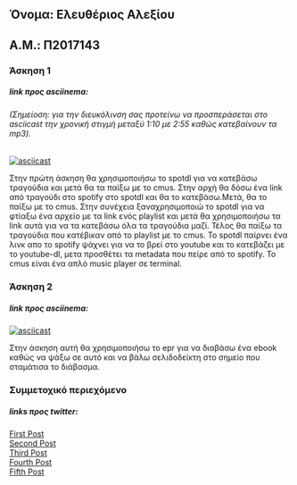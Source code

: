 ## Όνομα: Ελευθέριος Αλεξίου
## Α.Μ.: Π2017143

### Άσκηση 1

##### link προς asciinema:
###### (Σημείοση: για την διευκόλινση σας προτείνω να προσπεράσεται στο asciicast την χρονική στιγμή μεταξύ 1:10 με 2:55 καθώς κατεβαίνουν τα mp3).
[![asciicast](https://asciinema.org/a/Wa25N3OW6TW57ixUHj8mYBJQ0.svg)](https://asciinema.org/a/Wa25N3OW6TW57ixUHj8mYBJQ0)

Στην πρώτη άσκηση θα χρησιμοποιήσω το spotdl για να κατεβάσω τραγούδια και μετά θα τα παίξω με το cmus. 
Στην αρχή θα δόσω ένα link από τραγούδι στο spotify στο spotdl και θα το κατεβάσω.Μετά, θα το παίξω με το cmus. Στην συνέχεια ξαναχρησιμοποιώ το spotdl για να φτίαξω ένα αρχείο με τα link ενός playlist και μετά θα χρησιμοποιήσω τα link αυτά για να τα κατεβάσω όλα τα τραγούδια μαζί. Τέλος θα παίξω τα τραγούδια που κατέβικαν από το playlist με το cmus. 
Το spotdl παίρνει ένα λινκ απο το spotify ψάχνει για να το βρεί στο youtube και το κατεβάζει με το youtube-dl, μετα προσθέτει τα metadata που πείρε από το spotify. 
Το cmus είναι ένα απλό music player σε terminal.

### Άσκηση 2

##### link προς asciinema:
[![asciicast](https://asciinema.org/a/281901.svg)](https://asciinema.org/a/281901)

Στην άσκηση αυτή θα χρησιμοποιήσω το epr για να διαβάσω ένα ebook καθώς να ψάξω σε αυτό και να βάλω σελιδοδείκτη στο σημείο που σταμάτισα το διάβασμα.

### Συμμετοχικό περιεχόμενο
##### links προς twitter:
[First Post](https://twitter.com/AlexiouLeuteris/status/1194220796056686593?s=20)  
[Second Post](https://twitter.com/AlexiouLeuteris/status/1192085568882200577?s=20)  
[Third Post](https://twitter.com/AlexiouLeuteris/status/1191647316245131264?s=20)  
[Fourth Post](https://twitter.com/AlexiouLeuteris/status/1191038739864326145?s=20)  
[Fifth Post](https://twitter.com/AlexiouLeuteris/status/1194227123315191808?s=20)  
